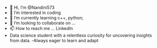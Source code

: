 - 👋 Hi, I’m @Nandini573
- 👀 I’m interested in coding
- 🌱 I’m currently learning c++, python;
- 💞️ I’m looking to collaborate on ...
- 📫 How to reach me ... LinkedIn
- Data science student with a relentless curiosity for uncovering insights from data.
-Always eager to learn and adapt

<!---
Nandini573/Nandini573 is a ✨ special ✨ repository because its `README.md` (this file) appears on your GitHub profile.
You can click the Preview link to take a look at your changes.
--->

